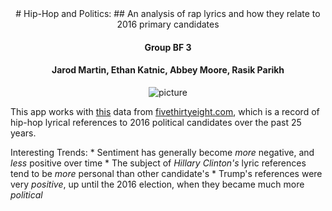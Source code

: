 <center>
# Hip-Hop and Politics:
## An analysis of rap lyrics and how they relate to 2016 primary candidates


#### Group BF 3
#### Jarod Martin, Ethan Katnic, Abbey Moore, Rasik Parikh

![picture](~/Desktop/INFO_201/Info201FinalProject/maxresdefault.jpg)
</center>

  This app works with [this](https://github.com/fivethirtyeight/data/tree/master/hip-hop-candidate-lyrics) data from [fivethirtyeight.com]("http://fivethirtyeight.com/"), which is a record of hip-hop lyrical references to 2016 political candidates over the past 25 years.
  
  Interesting Trends: 
    * Sentiment has generally become _more_ negative, and _less_ positive over time
    * The subject of _Hillary Clinton's_ lyric references tend to be _more_ personal than other candidate's
    * Trump's references were very _positive_, up until the 2016 election, when they became much more _political_
